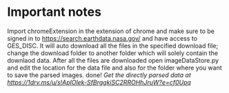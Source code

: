 # Important notes
Import chromeExtension in the extension of chrome and make sure to be signed in to https://search.earthdata.nasa.gov/ and have access to GES_DISC.
It will auto download all the files in the specified download file; change the download folder to another folder which will solely contain the downlaod data.
After all the files are downloaded open imageDataStore.py and edit the location for the data file and also for the folder where you want to save the parsed images.
done!
*Get the directly parsed data at https://1drv.ms/u/s!AplOlek-SfBrggkiSC2RROHhJruW?e=cf0Upq*
